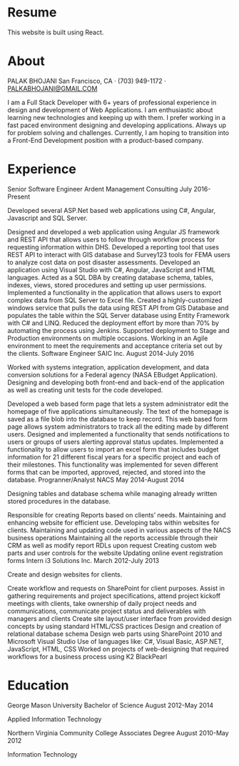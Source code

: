 # Resume

This website is built using React.

# About
PALAK BHOJANI San Francisco, CA · (703) 949-1172 · PALKABHOJANI@GMAIL.COM

I am a Full Stack Developer with 6+ years of professional experience in design and development of Web Applications. I am enthusiastic about learning new technologies and keeping up with them. I prefer working in a fast paced environment designing and developing applications. Always up for problem solving and challenges. Currently, I am hoping to transition into a Front-End Development position with a product-based company.

# Experience
Senior Software Engineer Ardent Management Consulting July 2016-Present

Developed several ASP.Net based web applications using C#, Angular, Javascript and SQL Server.

Designed and developed a web application using Angular JS framework and REST API that allows users to follow through workflow process for requesting information within DHS. Developed a reporting tool that uses REST API to interact with GIS database and Survey123 tools for FEMA users to analyze cost data on post disaster assessments. Developed an application using Visual Studio with C#, Angular, JavaScript and HTML languages. Acted as a SQL DBA by creating database schema, tables, indexes, views, stored procedures and setting up user permissions. Implemented a functionality in the application that allows users to export complex data from SQL Server to Excel file. Created a highly-customized windows service that pulls the data using REST API from GIS Database and populates the table within the SQL Server database using Entity Framework with C# and LINQ. Reduced the deployment effort by more than 70% by automating the process using Jenkins. Supported deployment to Stage and Production environments on multiple occasions. Working in an Agile environment to meet the requirements and acceptance criteria set out by the clients. Software Engineer SAIC Inc. August 2014-July 2016

Worked with systems integration, application development, and data conversion solutions for a Federal agency (NASA EBudget Application). Designing and developing both front-end and back-end of the application as well as creating unit tests for the code developed.

Developed a web based form page that lets a system administrator edit the homepage of five applications simultaneously. The text of the homepage is saved as a file blob into the database to keep record. This web based form page allows system administrators to track all the editing made by different users. Designed and implemented a functionality that sends notifications to users or groups of users alerting approval status updates. Implemented a functionality to allow users to import an excel form that includes budget information for 21 different fiscal years for a specific project and each of their milestones. This functionality was implemented for seven different forms that can be imported, approved, rejected, and stored into the database. Progranner/Analyst NACS May 2014-August 2014

Designing tables and database schema while managing already written stored procedures in the database.

Responsible for creating Reports based on clients’ needs. Maintaining and enhancing website for efficient use. Developing tabs within websites for clients. Maintaining and updating code used in various aspects of the NACS business operations Maintaining all the reports accessible through their CRM as well as modify report RDLs upon request Creating custom web parts and user controls for the website Updating online event registration forms Intern i3 Solutions Inc. March 2012-July 2013

Create and design websites for clients.

Create workflow and requests on SharePoint for client purposes. Assist in gathering requirements and project specifications, attend project kickoff meetings with clients, take ownership of daily project needs and communications, communicate project status and deliverables with managers and clients Create site layout/user interface from provided design concepts by using standard HTML/CSS practices Design and creation of relational database schema Design web parts using SharePoint 2010 and Microsoft Visual Studio Use of languages like: C#, Visual Basic, ASP.NET, JavaScript, HTML, CSS Worked on projects of web-designing that required workflows for a business process using K2 BlackPearl

# Education
George Mason University Bachelor of Science August 2012-May 2014

Applied Information Technology

Northern Virginia Community College Associates Degree August 2010-May 2012

Information Technology
